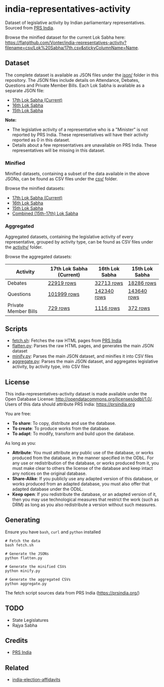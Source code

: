 # india-representatives-activity

Dataset of legislative activity by Indian parliamentary representatives. Sourced from [PRS India](https://prsindia.org/).

Browse the minified dataset for the current Lok Sabha here: <https://flatgithub.com/Vonter/india-representatives-activity?filename=csv/Lok%20Sabha/17th.csv&stickyColumnName=Name>.

## Dataset

The complete dataset is available as JSON files under the [json/](json) folder in this repository. The JSON files include details on Attendance, Debates, Questions and Private Member Bills. Each Lok Sabha is available as a separate JSON file:
- [17th Lok Sabha (Current)](json/Lok%20Sabha/17th.json?raw=1)
- [16th Lok Sabha](json/Lok%20Sabha/16th.json?raw=1)
- [15th Lok Sabha](json/Lok%20Sabha/15th.json?raw=1)

**Note:**
- The legislative activity of a representative who is a "Minister" is not reported by PRS India. These representatives will have their activity reported as 0 in this dataset.
- Details about a few representatives are unavailable on PRS India. These representatives will be missing in this dataset.

### Minified

Minified datasets, containing a subset of the data available in the above JSONs, can be found as CSV files under the [csv/](csv) folder.

Browse the minified datasets:
- [17th Lok Sabha (Current)](https://flatgithub.com/Vonter/india-representatives-activity?filename=csv/Lok%20Sabha/17th.csv&stickyColumnName=Name)
- [16th Lok Sabha](https://flatgithub.com/Vonter/india-representatives-activity?filename=csv/Lok%20Sabha/16th.csv&stickyColumnName=Name)
- [15th Lok Sabha](https://flatgithub.com/Vonter/india-representatives-activity?filename=csv/Lok%20Sabha/15th.csv&stickyColumnName=Name)
- [Combined (15th-17th) Lok Sabha](https://flatgithub.com/Vonter/india-representatives-activity?filename=csv/Lok%20Sabha.csv&stickyColumnName=Name)

### Aggregated

Aggregated datasets, containing the legislative activity of every representative, grouped by activity type, can be found as CSV files under the [activity/](activity) folder. 

Browse the aggregated datasets:

| Activity | 17th Lok Sabha (Current) | 16th Lok Sabha | 15th Lok Sabha |
|----------------------|---|---|---|
| Debates | [22919 rows](https://flatgithub.com/Vonter/india-representatives-activity?filename=activity/Lok%20Sabha/Debates/17th.csv&stickyColumnName=Date%2Cdesc) | [32713 rows](https://flatgithub.com/Vonter/india-representatives-activity?filename=activity/Lok%20Sabha/Debates/16th.csv&stickyColumnName=Date%2Cdesc) | [18286 rows](https://flatgithub.com/Vonter/india-representatives-activity?filename=activity/Lok%20Sabha/Debates/15th.csv&stickyColumnName=Date%2Cdesc) |
| Questions | [101999 rows](https://flatgithub.com/Vonter/india-representatives-activity?filename=activity/Lok%20Sabha/Questions/17th.csv&stickyColumnName=Date%2Cdesc) | [142340 rows](https://flatgithub.com/Vonter/india-representatives-activity?filename=activity/Lok%20Sabha/Questions/16th.csv&stickyColumnName=Date%2Cdesc) | [143640 rows](https://flatgithub.com/Vonter/india-representatives-activity?filename=activity/Lok%20Sabha/Questions/15th.csv&stickyColumnName=Date%2Cdesc) |
| Private Member Bills | [729 rows](https://flatgithub.com/Vonter/india-representatives-activity?filename=activity/Lok%20Sabha/Private%20Member%20Bills/17th.csv&stickyColumnName=Date%20of%20introduction%2Cdesc) | [1116 rows](https://flatgithub.com/Vonter/india-representatives-activity?filename=activity/Lok%20Sabha/Private%20Member%20Bills/16th.csv&stickyColumnName=Date%20of%20introduction%2Cdesc) | [372 rows](https://flatgithub.com/Vonter/india-representatives-activity?filename=activity/Lok%20Sabha/Private%20Member%20Bills/15th.csv&stickyColumnName=Date%20of%20introduction%2Cdesc) |

## Scripts

- [fetch.sh](fetch.sh): Fetches the raw HTML pages from [PRS India](https://prsindia.org/)
- [flatten.py](flatten.py): Parses the raw HTML pages, and generates the main JSON dataset
- [minify.py](minify.py): Parses the main JSON dataset, and minifies it into CSV files
- [aggregate.py](aggregate.py): Parses the main JSON dataset, and aggregates legislative activity, by activity type, into CSV files

## License

This india-representatives-activity dataset is made available under the Open Database License: http://opendatacommons.org/licenses/odbl/1.0/. 
Users of this data should attribute PRS India: https://prsindia.org

You are free:

* **To share**: To copy, distribute and use the database.
* **To create**: To produce works from the database.
* **To adapt**: To modify, transform and build upon the database.

As long as you:

* **Attribute**: You must attribute any public use of the database, or works produced from the database, in the manner specified in the ODbL. For any use or redistribution of the database, or works produced from it, you must make clear to others the license of the database and keep intact any notices on the original database.
* **Share-Alike**: If you publicly use any adapted version of this database, or works produced from an adapted database, you must also offer that adapted database under the ODbL.
* **Keep open**: If you redistribute the database, or an adapted version of it, then you may use technological measures that restrict the work (such as DRM) as long as you also redistribute a version without such measures.

## Generating

Ensure you have `bash`, `curl` and `python` installed

```
# Fetch the data
bash fetch.sh

# Generate the JSONs
python flatten.py

# Generate the minified CSVs
python minify.py

# Generate the aggregated CSVs
python aggregate.py
```

The fetch script sources data from PRS India (https://prsindia.org/)

## TODO

- State Legislatures
- Rajya Sabha

## Credits

- [PRS India](https://prsindia.org/)

## Related

- [india-election-affidavits](https://github.com/Vonter/india-election-affidavits)
